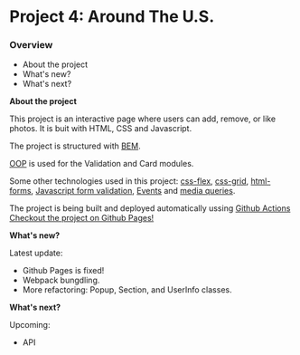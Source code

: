 # Project 4: Around The U.S.

### Overview

* About the project
* What's new?
* What's next?

**About the project**

This project is an interactive page where users can add, remove, or like photos. It is buit with HTML, CSS and Javascript.

The project is structured with [BEM](https://en.bem.info/).

[OOP](https://en.wikipedia.org/wiki/Object-oriented_programming) is used for the Validation and Card modules.

Some other technologies used in this project: [css-flex](https://developer.mozilla.org/en-US/docs/Web/CSS/CSS_Flexible_Box_Layout/Basic_Concepts_of_Flexbox), [css-grid](https://developer.mozilla.org/en-US/docs/Web/CSS/CSS_Grid_Layout/Basic_Concepts_of_Grid_Layout), [html-forms](https://developer.mozilla.org/en-US/docs/Learn/Forms), [Javascript form validation](https://developer.mozilla.org/en-US/docs/Learn/Forms/Form_validation), [Events](https://developer.mozilla.org/en-US/docs/Web/Events) and [media queries](https://developer.mozilla.org/en-US/docs/Web/CSS/@media).


The project is being built and deployed automatically ussing [Github Actions](https://github.com/JamesIves/github-pages-deploy-action)
[Checkout the project on Github Pages!](https://bar-amit.github.io/web_project_4/)

**What's new?**

Latest update:

* Github Pages is fixed!
* Webpack bungdling.
* More refactoring: Popup, Section, and UserInfo classes.

**What's next?**

Upcoming:

* API

